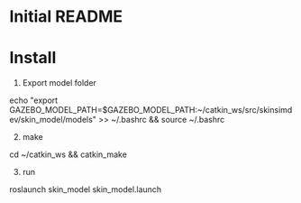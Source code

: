 # Initial README

# Install

1. Export model folder

echo "export GAZEBO_MODEL_PATH=$GAZEBO_MODEL_PATH:~/catkin_ws/src/skinsimdev/skin_model/models" >> ~/.bashrc &&
source ~/.bashrc

2. make

cd ~/catkin_ws &&
catkin_make

3. run

roslaunch skin_model skin_model.launch
